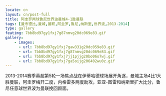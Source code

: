 ```yaml
---
locate: cn
layout: cn/post-full
title: 阿圭罗两球鲁尼世界波曼城4-1胜曼联
tags: [曼市德比,曼城,曼联,阿圭罗,鲁尼,纳斯里,世界波,2013-2014]
type: gallery
featimg: 7bb8bd97gy1fxj7g87nmvg20dc069e83.gif
gallery:
    - images:
      - url: 7bb8bd97gy1fxj7gaw331g20dc059e83.gif
      - url: 7bb8bd97gy1fxj7g87nmvg20dc069e83.gif
      - url: 7bb8bd97gy1fxj7jj1pjjg20bo06o7wj.gif
      - url: 7bb8bd97gy1fxj7ga5oijg206402wu0z.gif
---
```


2013-2014赛季英超第5轮一场焦点战在伊蒂哈德球场展开角逐，曼城主场4比1大胜曼联，阿圭罗梅开二度，内格雷多两度助攻，亚亚-图雷和纳斯里扩大比分，鲁尼任意球世界波为曼联挽回颜面。